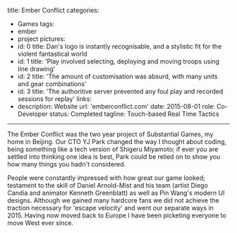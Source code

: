 title: Ember Conflict
categories:
  - Games
tags:
  - ember
  - project
pictures:
  - id: 0
    title: Dan's logo is instantly recognisable, and a stylistic fit for the violent fantastical world
  - id: 1
    title: 'Play involved selecting, deploying and moving troops using line drawing'
  - id: 2
    title: 'The amount of customisation was absurd, with many units and gear combinations'
  - id: 3
    title: 'The authoritive server prevented any foul play and recorded sessions for replay'
links:
  - description: Website
    url: 'emberconflict.com'
date: 2015-08-01
role: Co-Developer
status: Completed
tagline: Touch-based Real Time Tactics
---

The Ember Conflict was the two year project of Substantial Games, my home in Beijing. Our CTO YJ Park changed the way I thought about coding, being something like a tech version of Shigeru Miyamoto; if ever you are settled into thinking one idea is best, Park could be relied on to show you how many things you hadn't considered. 

People were constantly impressed with how great our game looked; testament to the skill of Daniel Arnold-Mist and his team (artist Diego Candia and animator Kenneth Greenblatt) as well as Pin Wang's modern UI designs. Although we gained many hardcore fans we did not achieve the traction necessary for 'escape velocity' and went our separate ways in 2015. Having now moved back to Europe I have been picketing everyone to move West ever since.

